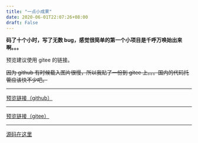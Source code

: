 ```yaml
---
title: "一点小成果"
date: 2020-06-01T22:07:26+08:00
draft: False
---
```


**码了十个小时，写了无数 bug，感觉很简单的第一个小项目是千呼万唤始出来啊。。。**

预览建议使用 gitee 的链接。

~~因为 github 有时候载入图片很慢，所以我贴了一份到 gitee 上。。。国内的代码托管应该快不少吧。~~

---

[预览链接（github）](http://xietianyu1997.top/guide-demo/dist/index)

---

[预览链接（gitee）](http://xxxxxie1997.gitee.io/guide-demo/)

---

[源码在这里](https://github.com/XXXXXie1997/guide-demo)
